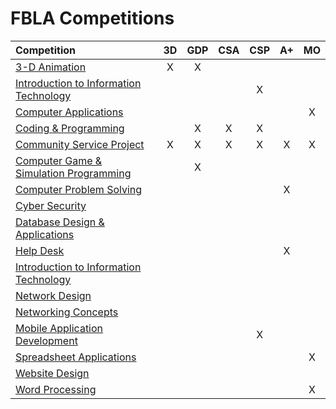 # FBLA Competitions

| Competition                                    | 3D  | GDP | CSA | CSP | A+  | MO  |
| :---                                           | :-: | :-: | :-: | :-: | :-: | :-: |
| [3-D Animation][3d]                            | X   | X   |     |     |     |     |
| [Introduction to Information Technology][iit]  |     |     |     | X   |     |     |
| [Computer Applications][ca]                    |     |     |     |     |     | X   |
| [Coding & Programming][cp]                     |     | X   | X   | X   |     |     |
| [Community Service Project][csp]               | X   | X   | X   | X   | X   | X   |
| [Computer Game & Simulation Programming][cgsp] |     | X   |     |     |     |     |
| [Computer Problem Solving][cps]                |     |     |     |     | X   |     |
| [Cyber Security][cs]                           |     |     |     |     |     |     |
| [Database Design & Applications][dba]          |     |     |     |     |     |     |
| [Help Desk][hd]                                |     |     |     |     | X   |     |
| [Introduction to Information Technology][iit]  |     |     |     |     |     |     |
| [Network Design][nd]                           |     |     |     |     |     |     |
| [Networking Concepts][nc]                      |     |     |     |     |     |     |
| [Mobile Application Development][mad]          |     |     |     | X   |     |     |
| [Spreadsheet Applications][sa]                 |     |     |     |     |     | X   |
| [Website Design][wd]                           |     |     |     |     |     |     |
| [Word Processing][wp]                          |     |     |     |     |     | X   |

[3d]:  <https://www.fbla-pbl.org/competitive-event/3-d-animation/>
[iit]: <https://www.fbla-pbl.org/competitive-event/introduction-to-information-technology/>
[ca]:  <https://www.fbla-pbl.org/competitive-event/computer-applications-fbla/>
[cp]:  <https://www.fbla-pbl.org/competitive-event/coding-programming/>
[csp]: <https://www.fbla-pbl.org/competitive-event/community-service-project-fbla/>
[cgsp]: <https://www.fbla-pbl.org/competitive-event/computer-game-simulation-programming/>
[cps]: <https://www.fbla-pbl.org/competitive-event/computer-problem-solving/>
[cs]: <https://www.fbla-pbl.org/competitive-event/cyber-security-fbla/>
[dba]: <https://www.fbla-pbl.org/competitive-event/database-design-applications/>
[hd]: <https://www.fbla-pbl.org/competitive-event/help-desk-fbla/>
[iit]: <https://www.fbla-pbl.org/competitive-event/introduction-to-information-technology/>
[nd]: <https://www.fbla-pbl.org/competitive-event/network-design-fbla/>
[nc]: <https://www.fbla-pbl.org/competitive-event/networking-concepts-fbla/>
[mad]: <https://www.fbla-pbl.org/competitive-event/mobile-application-development-fbla/>
[sa]: <https://www.fbla-pbl.org/competitive-event/spreadsheet-applications/>
[wd]: <https://www.fbla-pbl.org/competitive-event/website-design-fbla/>
[wp]: <https://www.fbla-pbl.org/competitive-event/word-processing/>
